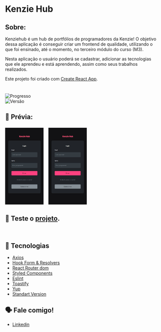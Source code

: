 # Kenzie Hub

## Sobre:

Kenziehub é um hub de portfólios de programadores da Kenzie! O objetivo dessa aplicação é conseguir criar um frontend de qualidade, utilizando o que foi ensinado, até o momento, no terceiro módulo do curso (M3).

Nesta aplicação o usuário poderá se cadastrar, adicionar as tecnologias que ele aprendeu e está aprendendo, assim como seus trabalhos realizados.

Este projeto foi criado com [Create React App](https://github.com/facebook/create-react-app).
#
<img src="https://img.shields.io/badge/progress-70%25-brightgreen.svg" alt="Progresso"></a><br>
<img src="https://img.shields.io/badge/Vers%C3%A3o-1.0.2-blue" alt="Versão"></a>

## 📜 Prévia:
<h3>
<img src="./src/Assets/Imgs/Login.jpeg" alt="Página de login" height="250" width="125">&nbsp;&nbsp;&nbsp;&nbsp;<img src="./src/Assets/Imgs/Login.jpeg" alt="Página de login" height="250" width="125">
</h3>

## 📲 Teste o [projeto](https://react-entrega-s2-kenzie-hub-fabiojcp.vercel.app/).

<br>

## 🚀 **Tecnologias** <br>

-   [Axios](https://github.com/axios/axios)
-   [Hook Form & Resolvers](https://react-hook-form.com/)
-   [React Router dom](https://reactrouter.com/docs/en/v6/getting-started/overview)
-   [Styled Components](https://www.styled-components.com/)
-   [Eslint](https://eslint.org/)
-   [Toastify](https://github.com/fkhadra/react-toastify#readme)
-   [Yup](https://github.com/jquense/yup)
-   [Standart Version](https://github.com/conventional-changelog/standard-version)

## 🗣️ Fale comigo!
- [Linkedin](https://www.linkedin.com/in/f%C3%A1bio-casanova-baa818237/)


#